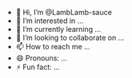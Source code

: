 - 👋 Hi, I’m @LambLamb-sauce
- 👀 I’m interested in ...
- 🌱 I’m currently learning ...
- 💞️ I’m looking to collaborate on ...
- 📫 How to reach me ...
- 😄 Pronouns: ...
- ⚡ Fun fact: ...

<!---
LambLamb-sauce/LambLamb-sauce is a ✨ special ✨ repository because its `README.md` (this file) appears on your GitHub profile.
You can click the Preview link to take a look at your changes.
--->
